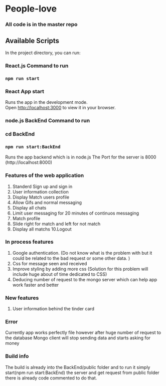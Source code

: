 # People-love

### All code is in the master repo 

## Available Scripts

In the project directory, you can run:
### React.js Command to run
### `npm run start`
### React App start
Runs the app in the development mode.\
Open [http://localhost:3000](http://localhost:3000) to view it in your browser.

### node.js BackEnd Command to run
### cd BackEnd
### `npm run start:BackEnd`
Runs the app backend which is in node.js 
The Port for the server is 8000 (http://localhost:8000)

### Features of the web application 

1. Standerd Sign up and sign in
2. User information collection
3. Display Match users profile
4. Allow Gifs and normal messaging 
5. Display all chats 
6. Limit user messaging for 20 minutes of continuos messaging
7. Match profile 
8. Slide right for match and left for not match
9. Display all matchs 
10.Logout

### In process features

1. Google authentication. (Do not know what is the problem with but it could be related to the bad request or some other data. )
2. Css for message seen and received 
4. Improve styling by adding more css (Solution for this problem will include huge about of time dedicated to CSS) 
5. Deducing number of request to the mongo server which can help app work faster and better 

### New features 

1. User information behind the tinder card

### Error 

Currently app works perfectly file however after huge number of request to the database Mongo client will stop sending data and starts asking for money


### Build info
The build is already into the BackEnd/public folder and to run it simply start(npm run start:BackEnd) the server and get request from public folder there is already code commented to do that.
